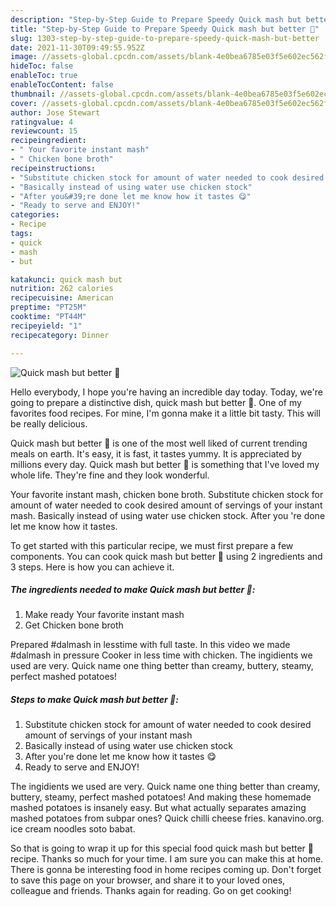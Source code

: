 ```yaml
---
description: "Step-by-Step Guide to Prepare Speedy Quick mash but better 🖤"
title: "Step-by-Step Guide to Prepare Speedy Quick mash but better 🖤"
slug: 1303-step-by-step-guide-to-prepare-speedy-quick-mash-but-better
date: 2021-11-30T09:49:55.952Z
image: //assets-global.cpcdn.com/assets/blank-4e0bea6785e03f5e602ec562f230caae08da540cada707380b4fe1bbebba43da.png
hideToc: false
enableToc: true
enableTocContent: false
thumbnail: //assets-global.cpcdn.com/assets/blank-4e0bea6785e03f5e602ec562f230caae08da540cada707380b4fe1bbebba43da.png
cover: //assets-global.cpcdn.com/assets/blank-4e0bea6785e03f5e602ec562f230caae08da540cada707380b4fe1bbebba43da.png
author: Jose Stewart
ratingvalue: 4
reviewcount: 15
recipeingredient:
- " Your favorite instant mash"
- " Chicken bone broth"
recipeinstructions:
- "Substitute chicken stock for amount of water needed to cook desired amount of servings of your instant mash"
- "Basically instead of using water use chicken stock"
- "After you&#39;re done let me know how it tastes 😋"
- "Ready to serve and ENJOY!"
categories:
- Recipe
tags:
- quick
- mash
- but

katakunci: quick mash but 
nutrition: 262 calories
recipecuisine: American
preptime: "PT25M"
cooktime: "PT44M"
recipeyield: "1"
recipecategory: Dinner

---
```



![Quick mash but better 🖤](//assets-global.cpcdn.com/assets/blank-4e0bea6785e03f5e602ec562f230caae08da540cada707380b4fe1bbebba43da.png)

Hello everybody, I hope you're having an incredible day today. Today, we're going to prepare a distinctive dish, quick mash but better 🖤. One of my favorites food recipes. For mine, I'm gonna make it a little bit tasty. This will be really delicious.

Quick mash but better 🖤 is one of the most well liked of current trending meals on earth. It's easy, it is fast, it tastes yummy. It is appreciated by millions every day. Quick mash but better 🖤 is something that I've loved my whole life. They're fine and they look wonderful.

Your favorite instant mash, chicken bone broth. Substitute chicken stock for amount of water needed to cook desired amount of servings of your instant mash. Basically instead of using water use chicken stock. After you &#39;re done let me know how it tastes.


To get started with this particular recipe, we must first prepare a few components. You can cook quick mash but better 🖤 using 2 ingredients and 3 steps. Here is how you can achieve it.

<!--inarticleads1-->

##### The ingredients needed to make Quick mash but better 🖤:

1. Make ready  Your favorite instant mash
1. Get  Chicken bone broth


Prepared #dalmash in lesstime with full taste. In this video we made #dalmash in pressure Cooker in less time with chicken. The ingidients we used are very. Quick name one thing better than creamy, buttery, steamy, perfect mashed potatoes! 

<!--inarticleads2-->

##### Steps to make Quick mash but better 🖤:

1. Substitute chicken stock for amount of water needed to cook desired amount of servings of your instant mash
1. Basically instead of using water use chicken stock
1. After you&#39;re done let me know how it tastes 😋
1. Ready to serve and ENJOY!

The ingidients we used are very. Quick name one thing better than creamy, buttery, steamy, perfect mashed potatoes! And making these homemade mashed potatoes is insanely easy. But what actually separates amazing mashed potatoes from subpar ones? Quick chilli cheese fries. kanavino.org. ice cream noodles soto babat. 

So that is going to wrap it up for this special food quick mash but better 🖤 recipe. Thanks so much for your time. I am sure you can make this at home. There is gonna be interesting food in home recipes coming up. Don't forget to save this page on your browser, and share it to your loved ones, colleague and friends. Thanks again for reading. Go on get cooking!
